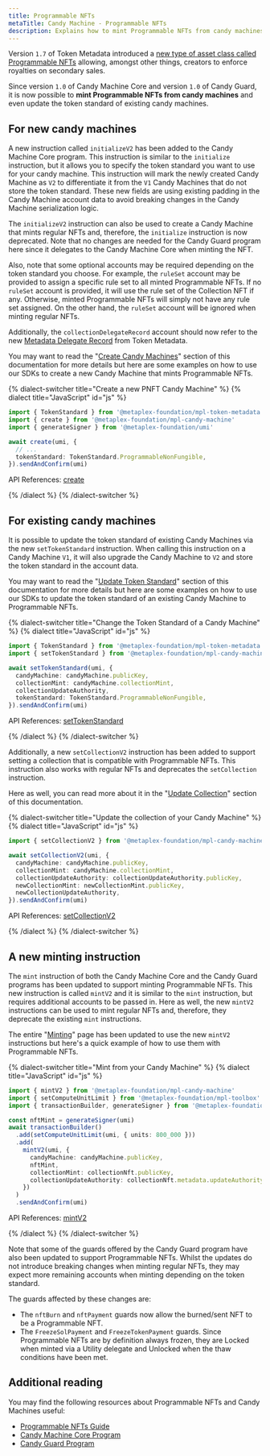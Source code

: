 ```yaml
---
title: Programmable NFTs
metaTitle: Candy Machine - Programmable NFTs
description: Explains how to mint Programmable NFTs from candy machines.
---
```


Version `1.7` of Token Metadata introduced a [new type of asset class called Programmable NFTs](/token-metadata/pnfts) allowing, amongst other things, creators to enforce royalties on secondary sales.

Since version `1.0` of Candy Machine Core and version `1.0` of Candy Guard, it is now possible to **mint Programmable NFTs from candy machines** and even update the token standard of existing candy machines.

## For new candy machines

A new instruction called `initializeV2` has been added to the Candy Machine Core program. This instruction is similar to the `initialize` instruction, but it allows you to specify the token standard you want to use for your candy machine. This instruction will mark the newly created Candy Machine as `V2` to differentiate it from the `V1` Candy Machines that do not store the token standard. These new fields are using existing padding in the Candy Machine account data to avoid breaking changes in the Candy Machine serialization logic.

The `initializeV2` instruction can also be used to create a Candy Machine that mints regular NFTs and, therefore, the `initialize` instruction is now deprecated. Note that no changes are needed for the Candy Guard program here since it delegates to the Candy Machine Core when minting the NFT.

Also, note that some optional accounts may be required depending on the token standard you choose. For example, the `ruleSet` account may be provided to assign a specific rule set to all minted Programmable NFTs. If no `ruleSet` account is provided, it will use the rule set of the Collection NFT if any. Otherwise, minted Programmable NFTs will simply not have any rule set assigned. On the other hand, the `ruleSet` account will be ignored when minting regular NFTs.

Additionally, the `collectionDelegateRecord` account should now refer to the new [Metadata Delegate Record](https://docs.rs/mpl-token-metadata/latest/mpl_token_metadata/state/struct.MetadataDelegateRecord.html) from Token Metadata.

You may want to read the "[Create Candy Machines](/candy-machine/managing-candy-machines#create-candy-machines)" section of this documentation for more details but here are some examples on how to use our SDKs to create a new Candy Machine that mints Programmable NFTs.

{% dialect-switcher title="Create a new PNFT Candy Machine" %}
{% dialect title="JavaScript" id="js" %}

```ts
import { TokenStandard } from '@metaplex-foundation/mpl-token-metadata'
import { create } from '@metaplex-foundation/mpl-candy-machine'
import { generateSigner } from '@metaplex-foundation/umi'

await create(umi, {
  // ...
  tokenStandard: TokenStandard.ProgrammableNonFungible,
}).sendAndConfirm(umi)
```

API References: [create](https://mpl-candy-machine-js-docs.vercel.app/functions/create.html)

{% /dialect %}
{% /dialect-switcher %}

## For existing candy machines

It is possible to update the token standard of existing Candy Machines via the new `setTokenStandard` instruction. When calling this instruction on a Candy Machine `V1`, it will also upgrade the Candy Machine to `V2` and store the token standard in the account data.

You may want to read the "[Update Token Standard](/candy-machine/manage#update-token-standard)" section of this documentation for more details but here are some examples on how to use our SDKs to update the token standard of an existing Candy Machine to Programmable NFTs.

{% dialect-switcher title="Change the Token Standard of a Candy Machine" %}
{% dialect title="JavaScript" id="js" %}

```ts
import { TokenStandard } from '@metaplex-foundation/mpl-token-metadata'
import { setTokenStandard } from '@metaplex-foundation/mpl-candy-machine'

await setTokenStandard(umi, {
  candyMachine: candyMachine.publicKey,
  collectionMint: candyMachine.collectionMint,
  collectionUpdateAuthority,
  tokenStandard: TokenStandard.ProgrammableNonFungible,
}).sendAndConfirm(umi)
```

API References: [setTokenStandard](https://mpl-candy-machine-js-docs.vercel.app/functions/setTokenStandard.html)

{% /dialect %}
{% /dialect-switcher %}

Additionally, a new `setCollectionV2` instruction has been added to support setting a collection that is compatible with Programmable NFTs. This instruction also works with regular NFTs and deprecates the `setCollection` instruction.

Here as well, you can read more about it in the "[Update Collection](/candy-machine/manage#update-collection)" section of this documentation.

{% dialect-switcher title="Update the collection of your Candy Machine" %}
{% dialect title="JavaScript" id="js" %}

```ts
import { setCollectionV2 } from '@metaplex-foundation/mpl-candy-machine'

await setCollectionV2(umi, {
  candyMachine: candyMachine.publicKey,
  collectionMint: candyMachine.collectionMint,
  collectionUpdateAuthority: collectionUpdateAuthority.publicKey,
  newCollectionMint: newCollectionMint.publicKey,
  newCollectionUpdateAuthority,
}).sendAndConfirm(umi)
```

API References: [setCollectionV2](https://mpl-candy-machine-js-docs.vercel.app/functions/setCollectionV2.html)

{% /dialect %}
{% /dialect-switcher %}

## A new minting instruction

The `mint` instruction of both the Candy Machine Core and the Candy Guard programs has been updated to support minting Programmable NFTs. This new instruction is called `mintV2` and it is similar to the `mint` instruction, but requires additional accounts to be passed in. Here as well, the new `mintV2` instructions can be used to mint regular NFTs and, therefore, they deprecate the existing `mint` instructions.

The entire "[Minting](/candy-machine/mint)" page has been updated to use the new `mintV2` instructions but here's a quick example of how to use them with Programmable NFTs.

{% dialect-switcher title="Mint from your Candy Machine" %}
{% dialect title="JavaScript" id="js" %}

```ts
import { mintV2 } from '@metaplex-foundation/mpl-candy-machine'
import { setComputeUnitLimit } from '@metaplex-foundation/mpl-toolbox'
import { transactionBuilder, generateSigner } from '@metaplex-foundation/umi'

const nftMint = generateSigner(umi)
await transactionBuilder()
  .add(setComputeUnitLimit(umi, { units: 800_000 }))
  .add(
    mintV2(umi, {
      candyMachine: candyMachine.publicKey,
      nftMint,
      collectionMint: collectionNft.publicKey,
      collectionUpdateAuthority: collectionNft.metadata.updateAuthority,
    })
  )
  .sendAndConfirm(umi)
```

API References: [mintV2](https://mpl-candy-machine-js-docs.vercel.app/functions/mintV2.html)

{% /dialect %}
{% /dialect-switcher %}

Note that some of the guards offered by the Candy Guard program have also been updated to support Programmable NFTs. Whilst the updates do not introduce breaking changes when minting regular NFTs, they may expect more remaining accounts when minting depending on the token standard.

The guards affected by these changes are:

- The `nftBurn` and `nftPayment` guards now allow the burned/sent NFT to be a Programmable NFT.
- The `FreezeSolPayment` and `FreezeTokenPayment` guards. Since Programmable NFTs are by definition always frozen, they are Locked when minted via a Utility delegate and Unlocked when the thaw conditions have been met.

## Additional reading

You may find the following resources about Programmable NFTs and Candy Machines useful:

- [Programmable NFTs Guide](/token-metadata/pnfts)
- [Candy Machine Core Program](https://github.com/metaplex-foundation/mpl-candy-machine/tree/main/programs/candy-machine-core)
- [Candy Guard Program](https://github.com/metaplex-foundation/mpl-candy-machine/tree/main/programs/candy-guard)
